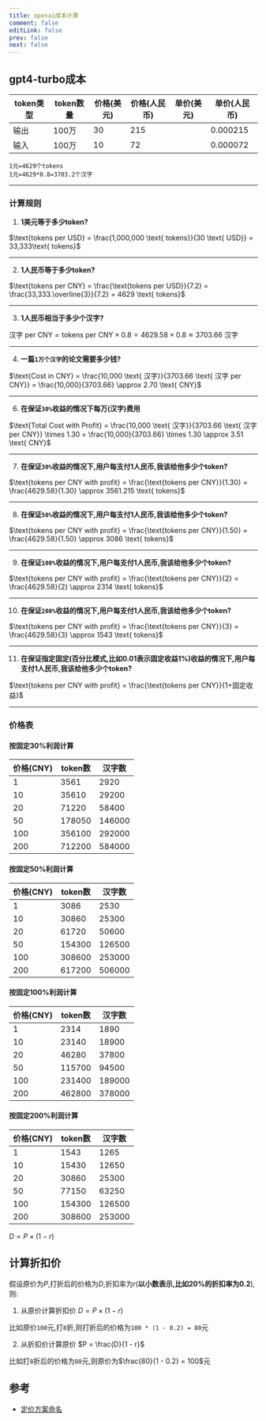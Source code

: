 ```yaml
---
title: openai成本计算
comment: false
editLink: false
prev: false
next: false
---
```


## gpt4-turbo成本

| token类型 | token数量 | 价格(美元)	 | 价格(人民币) | 单价(美元) | 单价(人民币)  |
|---------|---------|---------|---------|--------|----------|
| 输出      | 100万    | 30      | 215     |        | 0.000215 |
| 输入      | 100万    | 10      | 72      |        | 0.000072 |

    1元=4629个tokens
	1元=4629*0.8=3703.2个汉字

------------

### 计算规则

1. **1美元等于多少token?**

$\text{tokens per USD} = \frac{1,000,000 \text{ tokens}}{30 \text{ USD}} = 33,333\text{ tokens}$

------------

2. **1人民币等于多少token?**

$\text{tokens per CNY} = \frac{\text{tokens per USD}}{7.2} = \frac{33,333.\overline{3}}{7.2} = 4629 \text{ tokens}$

------------

3. **1人民币相当于多少个汉字?**

$\text{汉字 per CNY} = \text{tokens per CNY} \times 0.8 = 4629.58 \times 0.8 \approx 3703.66\text{ 汉字}$

------------

4. **一篇`1万个汉字`的论文需要多少钱?**

$\text{Cost in CNY} = \frac{10,000 \text{ 汉字}}{3703.66 \text{ 汉字 per CNY}} = \frac{10,000}{3703.66} \approx 2.70
\text{ CNY}$

------------

6. **在保证`30%`收益的情况下每万(汉字)费用**

$\text{Total Cost with Profit} = \frac{10,000 \text{ 汉字}}{3703.66 \text{ 汉字 per CNY}} \times 1.30 =
\frac{10,000}{3703.66} \times 1.30 \approx 3.51 \text{ CNY}$

------------

7. **在保证`30%`收益的情况下,用户每支付1人民币,我该给他多少个token?**

$\text{tokens per CNY with profit} = \frac{\text{tokens per CNY}}{1.30} = \frac{4629.58}{1.30} \approx 3561.215 \text{
tokens}$

------------

8. **在保证`50%`收益的情况下,用户每支付1人民币,我该给他多少个token?**

$\text{tokens per CNY with profit} = \frac{\text{tokens per CNY}}{1.50} = \frac{4629.58}{1.50} \approx 3086 \text{
tokens}$

------------

9. **在保证`100%`收益的情况下,用户每支付1人民币,我该给他多少个token?**

$\text{tokens per CNY with profit} = \frac{\text{tokens per CNY}}{2} = \frac{4629.58}{2} \approx 2314 \text{
tokens}$

------------

10. **在保证`200%`收益的情况下,用户每支付1人民币,我该给他多少个token?**

$\text{tokens per CNY with profit} = \frac{\text{tokens per CNY}}{3} = \frac{4629.58}{3} \approx 1543 \text{
tokens}$

------------

11. **在保证指定固定(百分比模式,比如0.01表示固定收益1%)收益的情况下,用户每支付1人民币,我该给他多少个token?**

$\text{tokens per CNY with profit} = \frac{\text{tokens per CNY}}{1+固定收益}$

------------

### 价格表

#### 按固定30%利润计算

| 价格(CNY) | token数 | 汉字数    |
|---------|--------|--------|
| 1       | 3561   | 2920   |
| 10      | 35610  | 29200  |
| 20      | 71220  | 58400  |
| 50      | 178050 | 146000 |
| 100     | 356100 | 292000 |
| 200     | 712200 | 584000 |

#### 按固定50%利润计算

| 价格(CNY) | token数 | 汉字数    |
|---------|--------|--------|
| 1       | 3086   | 2530   |
| 10      | 30860  | 25300  |
| 20      | 61720  | 50600  |
| 50      | 154300 | 126500 |
| 100     | 308600 | 253000 |
| 200     | 617200 | 506000 |

#### 按固定100%利润计算

| 价格(CNY) | token数 | 汉字数    |
|---------|--------|--------|
| 1       | 2314   | 1890   |
| 10      | 23140  | 18900  |
| 20      | 46280  | 37800  |
| 50      | 115700 | 94500  |
| 100     | 231400 | 189000 |
| 200     | 462800 | 378000 |

#### 按固定200%利润计算

| 价格(CNY) | token数 | 汉字数    |
|---------|--------|--------|
| 1       | 1543   | 1265   |
| 10      | 15430  | 12650  |
| 20      | 30860  | 25300  |
| 50      | 77150  | 63250  |
| 100     | 154300 | 126500 |
| 200     | 308600 | 253000 |

$D = P \times (1 - r)$

## 计算折扣价

假设原价为$P$,打折后的价格为$D$,折扣率为$r$(**以小数表示,比如20%的折扣率为0.2**),则:

1. 从原价计算折扣价
   $D = P \times (1 - r)$

比如原价`100`元,打`8`折,则打折后的价格为`100 * (1 - 0.2) = 80`元

2. 从折扣价计算原价
   $P = \frac{D}{1 - r}$

比如打`8`折后的价格为`80`元,则原价为$\frac{80}{1 - 0.2} = 100$元

## 参考

* [定价方案命名](/Solutions/Standardization/%E5%AE%9A%E4%BB%B7%E5%91%BD%E5%90%8D%E6%96%B9%E6%A1%88.html)
